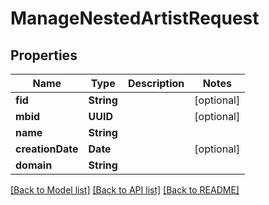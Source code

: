 # ManageNestedArtistRequest

## Properties
Name | Type | Description | Notes
------------ | ------------- | ------------- | -------------
**fid** | **String** |  | [optional] 
**mbid** | **UUID** |  | [optional] 
**name** | **String** |  | 
**creationDate** | **Date** |  | [optional] 
**domain** | **String** |  | 

[[Back to Model list]](../README.md#documentation-for-models) [[Back to API list]](../README.md#documentation-for-api-endpoints) [[Back to README]](../README.md)


